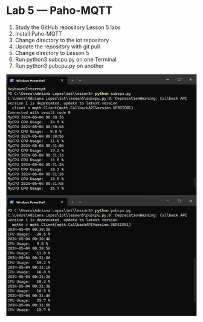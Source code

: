 # Lab 5 — Paho-MQTT

1. Study the GitHub repository Lesson 5 labs
2. Install Paho-MQTT
3. Change directory to the iot repository
4. Update the repository with git pull
5. Change directory to Lesson 5
6. Run python3 subcpu.py on one Terminal
7. Run python3 pubcpu.py on another

![image](https://github.com/Alopez1607/CPE322/blob/main/labs/pictures/Screenshot%20(386).png)
